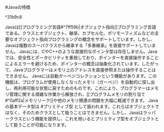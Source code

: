 #Javaの特徴

^31b9c8

 Javaは[[プログラミング言語#^7ff59b|オブジェクト指向]]プログラミング言語である。クラスとオブジェクト、継承、カプセル化、ポリモーフィズムなどの主要なオブジェクト指向プログラミングの概念をサポートしています。しかし、Javaは複数のスーパクラスから継承する「多重継承」を直接サポートしていません。
 Javaには、CやC++のような直接的なポインタ型は存在しません。Javaでは、安全性とポータビリティを重視しており、ポインターを直接操作することによるエラーを避けるため、ポインターの概念は抽象化されています。したがって、Javaプログラマーはメモリ上のアドレスを直接参照または操作することはできません。
 Javaには自動ガーベジコレクションという機能があります。この機能は、プログラムが使用しなくなったメモリ（ガーベジ）を自動的に探し出し、再利用可能な状態に戻すためのものです。これにより、プログラマーはメモリ管理に関する煩雑な作業から解放され、[[プログラムメモリの割り当て#^0aff2a|メモリリーク]]や他のメモリ関連の問題を大幅に軽減できます。
 Javaの基本データ型は #プリミティブ型 として扱われます。これらはオブジェクトではなく、そのためクラスとして扱うことはできません。しかし、Javaはラッパークラスという機能を提供し、これを用いるとプリミティブ型をオブジェクトとして扱うことが可能になります。
